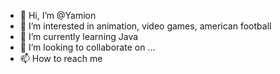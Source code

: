 - 👋 Hi, I’m @Yamion
- 👀 I’m interested in animation, video games, american football
- 🌱 I’m currently learning Java
- 💞️ I’m looking to collaborate on ...
- 📫 How to reach me 

<!---
Yamion/Yamion is a ✨ special ✨ repository because its `README.md` (this file) appears on your GitHub profile.
You can click the Preview link to take a look at your changes.
--->
